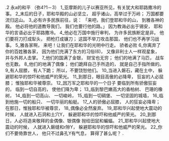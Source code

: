 .2 
永a的和平 
（弥4?1－3） 
1_亚摩斯的儿子以赛亚所见，有关犹大和耶路撒冷的事。 
2_末后的日子，耶和华殿的山必坚立， 
超乎诸山，高举过于万岭； 
万国都要流归这山。 
3_必有许多民族前往，说： 
「来吧，我们登耶和华的山， 
到雅各神的殿。 
他必将他的道教导我们， 
我们也要行他的路。」 
因为教诲必出于锡安， 
耶和华的言语必出于耶路撒冷。 
4_他必在万国中施行审判， 
为许多民族断定是非。 
他们要将刀打成犁头， 
把枪打成镰刀； 
这国不举刀攻击那国， 
他们也不再学习战事。 
5_雅各家啊， 
来吧！让我们在耶和华的光明中行走。 
骄者必败 
6_你离弃了你的百姓雅各家， 
因为他们充满了东方的习俗(6)， 
又像非利士人一样观星象， 
并与外邦人击掌。 
7_他们的国满了金银， 
财宝也无穷； 
他们的地满了马匹， 
战车也无数。 
8_他们的地满了偶像； 
他们跪拜自己手所造的， 
就是自己手指所做的。 
9_有人屈膝， 
有人下跪； 
所以，不要饶恕他们。 
10_当进入磐石，藏在土中， 
躲避耶和华的惊吓和他威严的荣光。 
11_到那日，眼目高傲的必降卑， 
狂妄的人必屈膝； 
惟独耶和华被尊崇。 
12_因万军之耶和华的一个日子 
要临到所有骄傲狂妄的， 
临到一切自高的， 
使他们降为卑； 
13_临到黎巴嫩高大的香柏树、 
巴珊的橡树， 
14_临到一切高山、 
一切峻岭， 
15_临到一切碉堡、 
一切坚固的城墙， 
16_临到他施一切的船只、 
一切华丽的船艇。 
17_人的骄傲必屈膝， 
人的狂妄必降卑； 
在那日，惟独耶和华被尊崇， 
18_偶像必全然废弃。 
19_耶和华兴起使地大震动的时候， 
人就进入石洞和土穴Y， 
躲避耶和华的惊吓和他威严的荣光。 
20_到那日，人必将造来敬拜的金偶像、银偶像 
抛给田鼠和蝙蝠。 
21_耶和华兴起使地大震动的时候， 
人就进入磐缝和r隙Y， 
躲避耶和华的惊吓和他威严的荣光。 
22_你们不要倚靠世人， 
他只不过鼻孔Y有气息， 
算得了甚么呢？ 
.